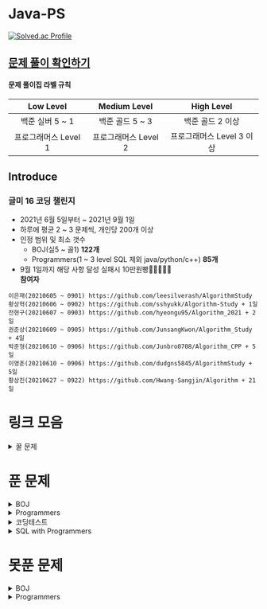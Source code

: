 # Java-PS

[![Solved.ac Profile](http://mazassumnida.wtf/api/v2/generate_badge?boj=dudqja8847)](https://solved.ac/dudqja8847/)

## [문제 풀이 확인하기](https://github.com/Sinlicon-Valley/Algorithm2021/issues)

#### 문제 풀이집 라벨 규칙

|   Low Level    |  Medium Level  |    High Level     |
|:--------------:|:--------------:|:-----------------:|
|  백준 실버 5 ~ 1   |  백준 골드 5 ~ 3   |    백준 골드 2 이상     |
| 프로그래머스 Level 1 | 프로그래머스 Level 2 | 프로그래머스 Level 3 이상 |

## Introduce

### 글미 16 코딩 챌린지

- 2021년 6월 5일부터 ~ 2021년 9월 1일
- 하루에 평균 2 ~ 3 문제씩, 개인당 200개 이상
- 인정 범위 및 최소 갯수
    - BOJ(실5 ~ 골1) **122개**
    - Programmers(1 ~ 3 level SQL 제외 java/python/c++) **85개**
- 9월 1일까지 해당 사항 달성 실패시 10만원빵🤲🤲🤲🤲🤲  
  **참여자**

```이영범(20210605 ~ 0901) https://github.com/Sinlicon-Valley/Algorithm2021  
이은재(20210605 ~ 0901) https://github.com/leesilverash/AlgorithmStudy  
황상혁(20210606 ~ 0902) https://github.com/sshyukk/Algorithm-Study + 1일  
전현구(20210607 ~ 0903) https://github.com/hyeongu95/Algorithm_2021 + 2일  
권준상(20210609 ~ 0905) https://github.com/JunsangKwon/Algorithm_Study + 4일  
박준형(20210610 ~ 0906) https://github.com/Junbro0708/Algorithm_CPP + 5일  
이영훈(20210610 ~ 0906) https://github.com/dudgns5845/AlgorithmStudy + 5일  
황상진(20210627 ~ 0922) https://github.com/Hwang-Sangjin/Algorithm + 21일  
```

# 링크 모음

<details>
    <summary>꿀 문제</summary>
    문제추천 https://github.com/tony9402/baekjoon/blob/main/picked.md
</details>

# 푼 문제

<details>
    <summary>BOJ</summary>

|    문제     |       제목        |                   유형                    | 비고  |
|:---------:|:---------------:|:---------------------------------------:|:---:|
| BOJ 1003  |     피보나치 함수     |                   DP                    |  ⁉  |
| BOJ 1010  |      다리 놓기      |                   DP                    ||
| BOJ 1026  |       보물        |                 Sorting                 ||
| BOJ 1051  |     숫자 정사각형     |         Implement, Brute Force          ||
| BOJ 1094  |       막대기       |              Binary Search              ||
| BOJ 1158  |     요세푸스 문제     |                  Queue                  ||
| BOJ 1197  |    최소 스패닝 트리    |        MST, Kruskal, Union Find         ||
| BOJ 1261  |      알고스팟       |          BFS, Dijkstra, Graph           ||
| BOJ 1292  |    쉽게 푸는 문제     |                Implement                ||
| BOJ 1300  |      K번째 수      |              Binary Search              ||
| BOJ 1302  |      베스트셀러      |             Hash Set & Map              ||
| BOJ 1343  |      폴리오미노      |                 Greedy                  ||
| BOJ 1389  | 케빈 베이컨의 6단계 법칙  |           Floyd Warshall, BFS           ||
| BOJ 1406  |       에디터       |                  Stack                  ||
| BOJ 1439  |       뒤집개       |                 Greedy                  ||
| BOJ 1461  |       도서관       |                 Greedy                  ||
| BOJ 1463  |       뒤집개       |                   DP                    | 💦  |
| BOJ 1475  |       방번호       |                Implement                ||
| BOJ 1504  |    특정한 최단 경로    |             Graph, Dijkstra             ||
| BOJ 1520  |      내리막길       |             Graph, DP, DFS              ||
| BOJ 1620  | 나는야 포켓몬 마스터 이다솜 |                 HashMap                 ||
| BOJ 1655  |    가운데를 말해요     |             Priority Queue              ||
| BOJ 1697  |      숨바꼭질       |                   BFS                   ||
| BOJ 1715  |     카드 정렬하기     |         Greedy, Priority Queue          ||
| BOJ 1744  |      수 묶기       |                 Greedy                  ||
| BOJ 1753  |      최단경로       |        Dijkstra, Priority Queue         ||
| BOJ 1759  |     암호 만들기      |        Combination, Backtracking        ||
| BOJ 1874  |      스택 수열      |                  Stack                  ||
| BOJ 1990  |     소수인팰린드롬     |           Math, Number Theory           ||
| BOJ 1904  |      01타일       |                   DP                    ||
| BOJ 1916  |    최소비용 구하기     |        Dijkstra, Priority Queue         ||
| BOJ 1920  |      수 찾기       |              Binary Search              ||
| BOJ 1926  |       그림        |                   BFS                   ||
| BOJ 1927  |      최소 힙       |             Priority Queue              ||
| BOJ 1931  |     회의실 배정      |                 Greedy                  ||
| BOJ 1946  |      신입사원       |                 Greedy                  ||
| BOJ 1966  |    프린터 Queue    |          Queue, Priority Queue          ||
| BOJ 1976  |      여행가자       |               Graph, BFS                ||
| BOJ 1987  |       알파벳       |                   DFS                   ||
| BOJ 1991  |      트리 순회      |                  Tree                   ||
| BOJ 2023  |     신기한 소수      |       Number Theory, Backtracking       ||
| BOJ 2075  |     N번째 큰 수     |             Priority Queue              ||
| BOJ 2109  |      순회강연       |                 Greedy                  ||
| BOJ 2164  |      카드 2       |                  Queue                  ||
| BOJ 2174  |    로봇 시뮬레이션     |               Simulation                ||
| BOJ 2212  |       센서        |                 Greedy                  ||
| BOJ 2293  |      동전 1       |                   DP                    ||
| BOJ 2407  |       조합        |             Combination, DP             ||
| BOJ 2457  |     공주님의 정원     |                 Greedy                  | 💦  |
| BOJ 2493  |        탑        |                  Stack                  ||
| BOJ 2563  |       색종이       |                Implement                ||
| BOJ 2564  |       경비원       |                Implement                ||
| BOJ 2573  |       빙산        |          Graph, BFS, Implement          ||
| BOJ 2577  |     숫자의 개수      |                 String                  ||
| BOJ 2578  |       빙고        |                Implement                ||
| BOJ 2583  |     영역 구하기      |                   BFS                   ||
| BOJ 2609  |  최대공약수와 최소공배수   |           Math, Number Theory           ||
| BOJ 2644  |      촌수계산       |                   BFS                   ||
| BOJ 2696  |     중앙값 구하기     |             Priority Queue              ||
| BOJ 2753  |       윤년        |                Implement                ||
| BOJ 2776  |       암기왕       |             Hash Set & Map              ||
| BOJ 2799  |      블라인드       |                Implement                ||
| BOJ 2839  |      설탕배달       |                   DP                    ||
| BOJ 2847  |   게임을 만든 동준이    |                 Greedy                  ||
| BOJ 2933  |       미네랄       |    Implement, Simulation, Graph, BFS    ||
| BOJ 2947  |      나무조각       |               Simulation                ||
| BOJ 2960  |   에라토스테네스의 체    |                Implement                ||
| BOJ 3055  |       탈출        |                   BFS                   ||
| BOJ 3107  |      IPv6       |            Implement, String            ||
| BOJ 3190  |        뱀        |                Implement                ||
| BOJ 3197  |     백조의 호수      |               Graph, BFS                ||
| BOJ 3425  |       고스택       |            Implement, Stack             ||
| BOJ 4179  |       불!        |                   BFS                   ||
| BOJ 4358  |       생태학       |             Hash Set & Map              ||
| BOJ 4796  |       캠핑        |                 Greedy                  ||
| BOJ 4963  |      섬의 개수      |                   BFS                   ||
| BOJ 5397  |       키로거       |                  Stack                  ||
| BOJ 5430  |       AC        |                Implement                ||
| BOJ 5567  |       결혼식       |      Implement, Graph Search, BFS       ||
| BOJ 5972  |      택배 배송      | Graph Search, Dijkstra, Priority Queue  ||
| BOJ 6593  |      상범 빌딩      |               Graph, BFS                ||
| BOJ 6603  |       로또        |        Combination, Backtracking        ||
| BOJ 7576  |       토마토       |                   BFS                   ||
| BOJ 7562  |     나이트의 이동     |                   BFS                   ||
| BOJ 7785  |    회사에 있는 사람    |                 HashSet                 ||
| BOJ 8979  |       올림픽       |                Implement                ||
| BOJ 9184  |    신나는 함수 실행    |                   DP                    ||
| BOJ 9461  |     파도반 수열      |                   DP                    ||
| BOJ 9625  |      BABBA      |                   DP                    ||
| BOJ 9663  |     N-Queen     |              Backtracking               | 💦  |
| BOJ 9935  |     문자열 폭발      |              String, Stack              ||
| BOJ 10026 |      적록색약       |                   BFS                   ||
| BOJ 10157 |      자리배정       |                Implement                ||
| BOJ 10807 |      개수 세기      |                Implement                ||
| BOJ 10814 |   나이순 Sorting   |                 Sorting                 ||
| BOJ 10816 |     숫자 카드2      |                 HashMap                 ||
| BOJ 10828 |      Stack      |                  Stack                  ||
| BOJ 10845 |      Queue      |                  Queue                  ||
| BOJ 10972 |      다음 순열      |               Permutation               ||
| BOJ 10973 |      이전 순열      |               Permutation               ||
| BOJ 11000 |     강의실 배정      |         Priority Queue, Greedy          ||
| BOJ 11047 |      동전 0       |                 Greedy                  ||
| BOJ 11170 |      0의 개수      |               Brute Force               ||
| BOJ 11279 |      최대 힙       |             Priority Queue              ||
| BOJ 11286 |      절댓값 힙      |             Priority Queue              ||
| BOJ 11399 |       ATM       |                 Greedy                  ||
| BOJ 11403 |      경로 찾기      |             Floyd Warshall              ||
| BOJ 11404 |      플로이드       |             Floyd Warshall              ||
| BOJ 11501 |       주식        |                 Greedy                  ||
| BOJ 11559 |    PuyoPuyo     |    Implement, Simulation, BFS, Graph    ||
| BOJ 11650 |     좌표 정렬하기     |                 Sorting                 ||
| BOJ 11651 |    좌표 정렬하기2     |                 Sorting                 ||
| BOJ 11724 |    연결 요소의 개수    |                   BFS                   ||
| BOJ 11866 |    요세푸스 문제 0    |                  Queue                  ||
| BOJ 12757 |    전설의 JBNU     |      Binary Search, Hash Set & Map      ||
| BOJ 12851 |     숨바꼭질 2      |               BFS, Graph                ||
| BOJ 12865 |     평범한 배낭      |                   DP                    ||
| BOJ 12904 |      A와 B       |        Implement, Greedy, String        ||
| BOJ 13164 |     행복 유치원      |                 Greedy                  ||
| BOJ 13305 |       주유소       |                 Greedy                  | 💦  |
| BOJ 13335 |       트럭        |          Implement, Simulation          ||
| BOJ 13414 |      수강신청       |             Hash Set & Map              ||
| BOJ 13549 |     숨바꼭질 3      |          BFS, Graph, Dijkstra           ||
| BOJ 13904 |       과제        |                 Greedy                  ||
| BOJ 14235 |    크리스마스 선물     |             Priority Queue              ||
| BOJ 14500 |      테트로미노      |         Brute Force, Implement          ||
| BOJ 14503 |     로봇 청소기      |          Implement, Simulation          ||
| BOJ 14719 |       빗물        |          Implement, Simulation          ||
| BOJ 14923 |      미로탈출       |               BFS, Graph                ||
| BOJ 14940 |     쉬운 최단거리     |               Graph, BFS                ||
| BOJ 15649 |     N과 M(1)     |              Backtracking               ||
| BOJ 15650 |     N과 M(2)     |              Backtracking               ||
| BOJ 15651 |     N과 M(3)     |              Backtracking               ||
| BOJ 15652 |     N과 M(4)     |              Backtracking               ||
| BOJ 15654 |     N과 M(5)     |              Backtracking               ||
| BOJ 15655 |     N과 M(6)     |              Backtracking               ||
| BOJ 15656 |     N과 M(7)     |              Backtracking               ||
| BOJ 15657 |     N과 M(8)     |              Backtracking               ||
| BOJ 15663 |     N과 M(9)     |              Backtracking               ||
| BOJ 15664 |    N과 M(10)     |              Backtracking               ||
| BOJ 15665 |    N과 M(11)     |              Backtracking               ||
| BOJ 15666 |    N과 M(12)     |              Backtracking               ||
| BOJ 15686 |      치킨 배달      |                Implement                | 👍  |
| BOJ 15903 |    카드 합체 놀이     |         Greedy, Priority Queue          ||
| BOJ 11652 |       카드        |               Brute Force               ||
| BOJ 16953 |     A -> B      |           Greedy, Graph, BFS            ||
| BOJ 17129 |  윌리암슨수액빨이딱따구리   |               Graph, BFS                ||
| BOJ 17219 |     비밀번호 찾기     |                 HashMap                 ||
| BOJ 17298 |       오큰수       |                  Stack                  | 💦  |
| BOJ 17478 |   재귀함수가 뭔가요?    |          Recursion, Implement           ||
| BOJ 17609 |       회문        |     Implement, Two-Pointer, String      ||
| BOJ 17822 |     원판 돌리기      | BFS, Brute-Force, Implement, Simulation ||
| BOJ 18352 |  특정 거리의 도시 찾기   |              Dijkstra, BFS              ||
| BOJ 18405 |     경쟁적 점염      |          Implement, BFS, Graph          ||
| BOJ 19640 |     화장실의 규칙     |  Implement, Simulation, Priority Queue  ||

</details>

<details>
    <summary>Programmers</summary>

|     문제      |        제목         |           유형           |                비고                 |
|:-----------:|:-----------------:|:----------------------:|:---------------------------------:|
| Programmers |       기능 개발       |      Stack, Queue      ||
| Programmers |    다리를 지나는 트럭     |         Queue          ||
| Programmers |        프린터        |         Queue          ||
| Programmers |       주식가격        |      Stack, Queue      ||
| Programmers |       K번째 수       |        Sorting         ||
| Programmers |        포켓몬        |        HashSet         ||
| Programmers |    크레인 인형뽑기 게임    |    Stack, Implement    |        2019 카카오 개발자 겨울 인턴십        |
| Programmers |     신규 아이디 추천     |   String, Implement    |   2021 KAKAO BLIND RECRUITMENT    |
| Programmers |    완주하지 못한 선수     |        HashMap         ||
| Programmers |    가운데 글자 가져오기    |         String         ||
| Programmers |      키패드 누르기      |       Implement        |           2020 카카오 인턴십            |
| Programmers |       모의고사        | Brute Force, Implement ||
| Programmers | 로또의 최고 순위와 최저 순위  |       Implement        | 2021 Dev-Matching: 웹 백엔드 개발자(상반기) |
| Programmers |        내적         |       Implement        |           월간 코드 챌린지 시즌1           |
| Programmers |        실패율        |   Implement, Sorting   |   2019 KAKAO BLIND RECRUITMENT    |
| Programmers |       2016        |       Implement        ||
| Programmers |    두 개 뽑아서 더하기    |        HashSet         |           월간 코드 챌린지 시즌1           |
| Programmers |       비밀지도        |       Implement        |   2018 KAKAO BLIND RECRUITMENT    |
| Programmers |      진법 뒤집기       |       Implement        |          월간 코드 챌린지 시즌 1           |
| Programmers |      음양 더하기       |       Implement        |          월간 코드 챌린지 시즌 2           |
| Programmers |        예산         |         Greedy         |    Summer/Winter Coding(~2018)    |
| Programmers |        체육복        |         Greedy         ||
| Programmers |    약수의 개수와 덧셈     |       Implement        |          월간 코드 챌린지 시즌 2           |
| Programmers |     같은 숫자는 싫어     |       Implement        ||
| Programmers |       하샤드 수       |       Implement        ||
| Programmers |  나누어 떨어지는 숮자 배열   |       Implement        ||
| Programmers |    두 정수 사이의 합     |       Implement        ||
| Programmers |       오픈채팅방       |   HashMap, Implement   |   2019 KAKAO BLIND RECRUITMENT    |
| Programmers |       다트게임        |   String, Implement    |   2018 KAKAO BLIND RECRUITMENT    |
| Programmers |    서울에서 김서방 찾기    |       Implement        ||
| Programmers | String 내 p와 y의 개수 |       Implement        ||
| Programmers |   수박수박수박수박수박수?    |       Implement        ||
| Programmers |   문자열을 정수로 바꾸기    |       Implement        ||
| Programmers |    이상한 문자 만들기     |       Implement        ||
| Programmers |     직사각형 별찍기      |       Implement        ||
| Programmers |      콜라츠 추측       |       Implement        ||
| Programmers | x만큼 간격이 있는 n개의 숫자 |       Implement        ||
| Programmers |      짝수와 홀수       |       Implement        ||
| Programmers |      행렬의 덧셈       |       Implement        ||
| Programmers |      평균 구하기       |       Implement        ||
| Programmers |     정수 제곱근 판별     |       Implement        ||
| Programmers |       더 맵게        |     Priority Queue     ||
| Programmers |     게임 맵 최단거리     |          BFS           |          찾아라 프로그래밍 마에스터           |
| Programmers |        프린터        |    Queue, Implement    ||
| Programmers |    카카오프렌즈 컬러링북    |          BFS           |           2017 카카오코드 예선           |
| Programmers |      프렌즈4블록       | Implement, Brute Force |   2018 KAKAO BLIND RECRUITMENT    |
| Programmers |      올바른 괄호       |         Stack          ||
| Programmers |       땅따먹기        |           DP           ||
| Programmers |       타겟 넘버       |          DFS           ||
| Programmers |        카펫         | Brute Force, Implement ||
| Programmers |      가장 큰 수       |   Greedy, Implement    |
| Programmers |      전화번호 목록      |          Hash          ||
| Programmers |       네트워크        |       BFS, Graph       ||
| Programmers |     짝지어 제거하기      |         Stack          |             2017 팁스타운             |
| Programmers |      메뉴 리뉴얼       |  HashMap, Combination  |   2021 KAKAO BLIND RECRUITMENT    |
| Programmers |    124 나라의 숫자     |       Implement        ||
| Programmers | JadenCase 문자열 만들기 |       Implement        ||
| Programmers |      큰 수 만들기      |       Implement        ||
| Programmers |        배달         |     Dijkstra, BFS      |    Summer/Winter Coding(~2018)    |
| Programmers |      파일명 정렬       |   String, Implement    |   2018 KAKAO BLIND RECRUITMENT    |
| Programmers |   2개 이하로 다른 비트    |   String, Implement    |           월간 코드 챌린지 시즌2           |
| Programmers |    부족한 금액 계산하기    |       Implement        |            위클리 챌린지 1주차            |
| Programmers |      최솟값 만들기      |       Implement        ||
| Programmers |  정수 내림차순으로 배치하기   |       Implement        ||
| Programmers |     최댓값과 최솟값      |       Implement        ||
| Programmers |     N개의 최소공배수     |  Math, Number Theory   ||
| Programmers |   최대공약수와 최소공배수    |  Math, Number Theory   ||
| Programmers |       약수의 합       |  Math, Number Theory   ||
| Programmers |       소수 찾기       |  Math, Number Theory   ||
| Programmers |  문자열 내 마음대로 정렬하기  |       Implement        ||
| Programmers |    숫자 문자열과 영단어    |   Implement, String    ||
| Programmers |  문자열 내림차순으로 배치하기  |   Implement, String    ||
| Programmers |       시저암호        |       Implement        ||
| Programmers |       상호평가        |       Implement        |            위클리 챌린지 2주차            |
| Programmers |     직업군 추천하기      |       Implement        |            위클리 챌린지 4주차            |
| Programmers |      영어 끝말잇기      |     Hash Set & Map     |    Summer/Winter Coding(~2018)    |
| Programmers |       광고 삽입       |       Simulation       |   2021 KAKAO BLIND RECRUITMENT    |
| Programmers |       방문 길이       |       Simulation       |    Summer/Winter Coding(~2018)    |
| Programmers |      문자열 압축       |   String, Implement    |   2020 KAKAO BLIND RECRUITMENT    |
| Programmers |       입실 퇴실       |       Simulation       |            위클리 챌린지 7주차            |
| Programmers |       순위 검색       |      Bit Masking       |   2021 KAKAO BLIND RECRUITMENT    |
| Programmers |      최소 직사각형      |       Implement        |            위클리 챌린지 8주차            |
| Programmers |      복서 정렬하기      |       Implement        |            위클리 챌린지 6주차            |
| Programmers |       모음사전        |           DP           |            위클리 챌린지 8주차            |
| Programmers |        피로도        |          DFS           |           위클리 챌린지 12주차            |
| Programmers |     없는 숫자 더하기     |       Implement        |           월간 코드 챌린지 시즌3           |
| Programmers |      다음 큰 숫자      |       Implement        ||
| Programmers |     디스크 컨트롤러      |   Greedy, Simulation   ||

</details>

<details>
    <summary>코딩테스트</summary>

| 문제  |       제목       |     유형      | 비고  |
|:---:|:--------------:|:-----------:|:---:|
| N** | Merge & Branch |  Implement  ||
| N** |      공격준비      |   Greedy    ||
| N** |       갈등       | Permutation ||

</details>

<details>
    <summary>SQL with Programmers</summary>

|     문제      |     제목      |          유형           | 비고  |
|:-----------:|:-----------:|:---------------------:|:---:|
| Programmers | 모든 레코드 조회하기 |        SELECT         ||
| Programmers |   역순 정렬하기   | SELECT, ORDER BY DESC ||

</details>

# 못푼 문제

<details>
    <summary>BOJ</summary>

|    문제     |  제목  |     유형      | 비고  |
|:---------:|:----:|:-----------:|:---:|
| BOJ 1359  |  복권  | Bit Masking ||
| BOJ 2468  | 안전영역 |     BFS     ||
| BOJ 15683 |  감시  | Simulation  ||

</details>
<details>
    <summary>Programmers</summary>

<!-- summary 아래 한칸 공백 두고 내용 삽입 -->

</details>


